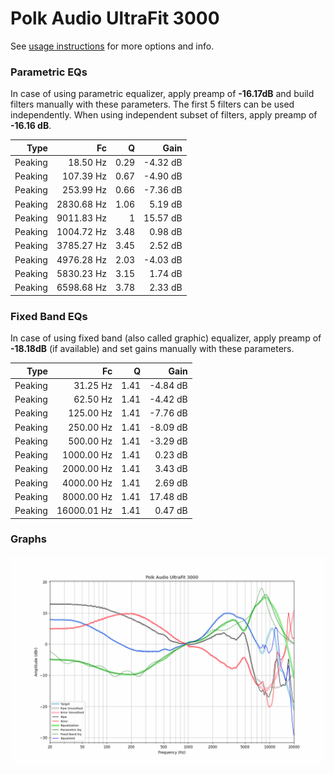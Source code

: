 # Polk Audio UltraFit 3000
See [usage instructions](https://github.com/jaakkopasanen/AutoEq#usage) for more options and info.

### Parametric EQs
In case of using parametric equalizer, apply preamp of **-16.17dB** and build filters manually
with these parameters. The first 5 filters can be used independently.
When using independent subset of filters, apply preamp of **-16.16 dB**.

| Type    | Fc         |    Q | Gain     |
|--------:|-----------:|-----:|---------:|
| Peaking | 18.50 Hz   | 0.29 | -4.32 dB |
| Peaking | 107.39 Hz  | 0.67 | -4.90 dB |
| Peaking | 253.99 Hz  | 0.66 | -7.36 dB |
| Peaking | 2830.68 Hz | 1.06 | 5.19 dB  |
| Peaking | 9011.83 Hz | 1    | 15.57 dB |
| Peaking | 1004.72 Hz | 3.48 | 0.98 dB  |
| Peaking | 3785.27 Hz | 3.45 | 2.52 dB  |
| Peaking | 4976.28 Hz | 2.03 | -4.03 dB |
| Peaking | 5830.23 Hz | 3.15 | 1.74 dB  |
| Peaking | 6598.68 Hz | 3.78 | 2.33 dB  |

### Fixed Band EQs
In case of using fixed band (also called graphic) equalizer, apply preamp of **-18.18dB**
(if available) and set gains manually with these parameters.

| Type    | Fc          |    Q | Gain     |
|--------:|------------:|-----:|---------:|
| Peaking | 31.25 Hz    | 1.41 | -4.84 dB |
| Peaking | 62.50 Hz    | 1.41 | -4.42 dB |
| Peaking | 125.00 Hz   | 1.41 | -7.76 dB |
| Peaking | 250.00 Hz   | 1.41 | -8.09 dB |
| Peaking | 500.00 Hz   | 1.41 | -3.29 dB |
| Peaking | 1000.00 Hz  | 1.41 | 0.23 dB  |
| Peaking | 2000.00 Hz  | 1.41 | 3.43 dB  |
| Peaking | 4000.00 Hz  | 1.41 | 2.69 dB  |
| Peaking | 8000.00 Hz  | 1.41 | 17.48 dB |
| Peaking | 16000.01 Hz | 1.41 | 0.47 dB  |

### Graphs
![](./Polk%20Audio%20UltraFit%203000.png)